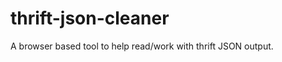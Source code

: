 thrift-json-cleaner
===================

A browser based tool to help read/work with thrift JSON output.
